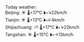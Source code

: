 Today weather:  
Beijing: ☀️   🌡️+17°C 🌬️↘22km/h  
Tianjin: ☀️   🌡️+13°C 🌬️↙4km/h  
Shijiazhuang: ⛅️  🌡️+17°C 🌬️↘22km/h  
Tangshan: ☀️   🌡️+15°C 🌬️→13km/h  

